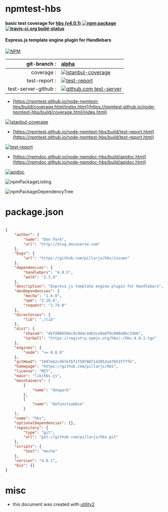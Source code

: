 # npmtest-hbs

#### basic test coverage for  [hbs (v4.0.1)](https://github.com/pillarjs/hbs)  [![npm package](https://img.shields.io/npm/v/npmtest-hbs.svg?style=flat-square)](https://www.npmjs.org/package/npmtest-hbs) [![travis-ci.org build-status](https://api.travis-ci.org/npmtest/node-npmtest-hbs.svg)](https://travis-ci.org/npmtest/node-npmtest-hbs)

#### Express.js template engine plugin for Handlebars

[![NPM](https://nodei.co/npm/hbs.png?downloads=true&downloadRank=true&stars=true)](https://www.npmjs.com/package/hbs)

| git-branch : | [alpha](https://github.com/npmtest/node-npmtest-hbs/tree/alpha)|
|--:|:--|
| coverage : | [![istanbul-coverage](https://npmtest.github.io/node-npmtest-hbs/build/coverage.badge.svg)](https://npmtest.github.io/node-npmtest-hbs/build/coverage.html/index.html)|
| test-report : | [![test-report](https://npmtest.github.io/node-npmtest-hbs/build/test-report.badge.svg)](https://npmtest.github.io/node-npmtest-hbs/build/test-report.html)|
| test-server-github : | [![github.com test-server](https://npmtest.github.io/node-npmtest-hbs/GitHub-Mark-32px.png)](https://npmtest.github.io/node-npmtest-hbs/build/app/index.html) | | build-artifacts : | [![build-artifacts](https://npmtest.github.io/node-npmtest-hbs/glyphicons_144_folder_open.png)](https://github.com/npmtest/node-npmtest-hbs/tree/gh-pages/build)|

- [https://npmtest.github.io/node-npmtest-hbs/build/coverage.html/index.html](https://npmtest.github.io/node-npmtest-hbs/build/coverage.html/index.html)

[![istanbul-coverage](https://npmtest.github.io/node-npmtest-hbs/build/screenCapture.buildCi.browser.%252Ftmp%252Fbuild%252Fcoverage.lib.html.png)](https://npmtest.github.io/node-npmtest-hbs/build/coverage.html/index.html)

- [https://npmtest.github.io/node-npmtest-hbs/build/test-report.html](https://npmtest.github.io/node-npmtest-hbs/build/test-report.html)

[![test-report](https://npmtest.github.io/node-npmtest-hbs/build/screenCapture.buildCi.browser.%252Ftmp%252Fbuild%252Ftest-report.html.png)](https://npmtest.github.io/node-npmtest-hbs/build/test-report.html)

- [https://npmdoc.github.io/node-npmdoc-hbs/build/apidoc.html](https://npmdoc.github.io/node-npmdoc-hbs/build/apidoc.html)

[![apidoc](https://npmdoc.github.io/node-npmdoc-hbs/build/screenCapture.buildCi.browser.%252Ftmp%252Fbuild%252Fapidoc.html.png)](https://npmdoc.github.io/node-npmdoc-hbs/build/apidoc.html)

![npmPackageListing](https://npmtest.github.io/node-npmtest-hbs/build/screenCapture.npmPackageListing.svg)

![npmPackageDependencyTree](https://npmtest.github.io/node-npmtest-hbs/build/screenCapture.npmPackageDependencyTree.svg)



# package.json

```json

{
    "author": {
        "name": "Don Park",
        "url": "http://blog.docuverse.com"
    },
    "bugs": {
        "url": "https://github.com/pillarjs/hbs/issues"
    },
    "dependencies": {
        "handlebars": "4.0.5",
        "walk": "2.3.9"
    },
    "description": "Express.js template engine plugin for Handlebars",
    "devDependencies": {
        "mocha": "1.6.0",
        "npm": "3.10.6",
        "request": "2.74.0"
    },
    "directories": {
        "lib": "./lib"
    },
    "dist": {
        "shasum": "4bfd98650dc8c9dac44b3ca9adf9c098e8bc33b6",
        "tarball": "https://registry.npmjs.org/hbs/-/hbs-4.0.1.tgz"
    },
    "engines": {
        "node": ">= 0.8.0"
    },
    "gitHead": "1047eb2cd67efbf1f50786f143853a37653ff7fb",
    "homepage": "https://github.com/pillarjs/hbs",
    "license": "MIT",
    "main": "lib/hbs.js",
    "maintainers": [
        {
            "name": "donpark"
        },
        {
            "name": "defunctzombie"
        }
    ],
    "name": "hbs",
    "optionalDependencies": {},
    "repository": {
        "type": "git",
        "url": "git://github.com/pillarjs/hbs.git"
    },
    "scripts": {
        "test": "mocha"
    },
    "version": "4.0.1",
    "bin": {}
}
```



# misc
- this document was created with [utility2](https://github.com/kaizhu256/node-utility2)
